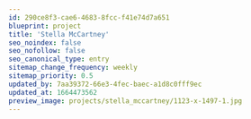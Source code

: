 ```yaml
---
id: 290ce8f3-cae6-4683-8fcc-f41e74d7a651
blueprint: project
title: 'Stella McCartney'
seo_noindex: false
seo_nofollow: false
seo_canonical_type: entry
sitemap_change_frequency: weekly
sitemap_priority: 0.5
updated_by: 7aa39372-66e3-4fec-baec-a1d8c0fff9ec
updated_at: 1664473562
preview_image: projects/stella_mccartney/1123-x-1497-1.jpg
---
```

